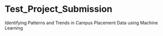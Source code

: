# Test_Project_Submission
Identifying Patterns and Trends in Campus Placement Data using Machine Learning
